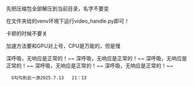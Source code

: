 先把压缩包全部解压到当前目录，名字不要变

在文件夹给的venv环境下运行video_handle.py即可！

卡顿的时候不要关

加速方法要和GPU对上号，CPU是万能的，但是慢

深呼吸，无响应是正常的！~~
深呼吸，无响应是正常的！~~
深呼吸，无响应是正常的！~~
深呼吸，无响应是正常的！~~
深呼吸，无响应是正常的！~~


	  G勾勾到此一游2025.7.13   21：13
